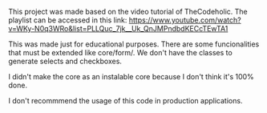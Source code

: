This project was made based on the video tutorial of TheCodeholic.
The playlist can be accessed in this link:
https://www.youtube.com/watch?v=WKy-N0q3WRo&list=PLLQuc_7jk__Uk_QnJMPndbdKECcTEwTA1

This was made just for educational purposes. There are some funcionalities that must be extended
like core/form/. We don't have the classes to generate selects and checkboxes.

I didn't make the core as an instalable core because I don't think it's 100% done.

I don't recommmend the usage of this code in production applications.